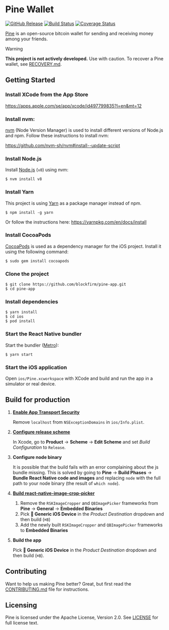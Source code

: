 Pine Wallet
===========

[![GitHub Release](https://img.shields.io/github/release/blockfirm/pine-app.svg?style=flat-square)](https://github.com/blockfirm/pine-app/releases)
[![Build Status](https://img.shields.io/travis/blockfirm/pine-app.svg?branch=master&style=flat-square)](https://travis-ci.org/blockfirm/pine-app)
[![Coverage Status](https://img.shields.io/coveralls/blockfirm/pine-app.svg?style=flat-square)](https://coveralls.io/r/blockfirm/pine-app)

[Pine](https://pine.pm) is an open-source bitcoin wallet for sending and receiving money among your friends.

> [!WARNING]  
> **This project is not actively developed.** Use with caution. To recover a Pine wallet, see [RECOVERY.md](RECOVERY.md).

## Getting Started

### Install XCode from the App Store

<https://apps.apple.com/se/app/xcode/id497799835?l=en&mt=12>

### Install nvm:

[nvm](https://github.com/nvm-sh/nvm) (Node Version Manager) is used to install different versions
of Node.js and npm. Follow these instructions to install nvm:

<https://github.com/nvm-sh/nvm#install--update-script>

### Install Node.js

Install [Node.js](https://nodejs.org) (`v8`) using nvm:

	$ nvm install v8

### Install Yarn

This project is using [Yarn](https://yarnpkg.com) as a package manager instead of npm.

	$ npm install -g yarn

Or follow the instructions here: <https://yarnpkg.com/en/docs/install>

### Install CocoaPods

[CocoaPods](https://cocoapods.org) is used as a dependency manager for the iOS project.
Install it using the following command:

    $ sudo gem install cocoapods

### Clone the project

    $ git clone https://github.com/blockfirm/pine-app.git
    $ cd pine-app

### Install dependencies

	$ yarn install
    $ cd ios
    $ pod install

### Start the React Native bundler

Start the bundler ([Metro](https://facebook.github.io/metro/)):

    $ yarn start

### Start the iOS application

Open `ios/Pine.xcworkspace` with XCode and build and run the app in a simulator or real device.

## Build for production

1. **[Enable App Transport Security](https://facebook.github.io/react-native/docs/running-on-device#1-enable-app-transport-security)**

    Remove `localhost` from `NSExceptionDomains` in `ios/Info.plist`.

2. **[Configure release scheme](https://facebook.github.io/react-native/docs/running-on-device#2-configure-release-scheme)**

    In Xcode, go to **Product** → **Scheme** → **Edit Scheme** and set *Build Configuration* to `Release`.

3. **Configure node binary**

    It is possible that the build fails with an error complaining about the js bundle missing. This is
    solved by going to **Pine** → **Build Phases** → **Bundle React Native code and images** and replacing
    `node` with the full path to your node binary (the result of `which node`).

4. **[Build react-native-image-crop-picker](https://github.com/ivpusic/react-native-image-crop-picker#production-build)**

    1. Remove the `RSKImageCropper` and `QBImagePicker` frameworks from **Pine** → **General** → **Embedded Binaries**
    2. Pick **🔨 Generic iOS Device** in the *Product Destination* dropdown and then build (`⌘B`)
    3. Add the newly built `RSKImageCropper` and `QBImagePicker` frameworks to **Embedded Binaries**

5. **Build the app**

    Pick **🔨 Generic iOS Device** in the *Product Destination* dropdown and then build (`⌘B`).

## Contributing

Want to help us making Pine better? Great, but first read the
[CONTRIBUTING.md](CONTRIBUTING.md) file for instructions.

## Licensing

Pine is licensed under the Apache License, Version 2.0.
See [LICENSE](LICENSE) for full license text.
